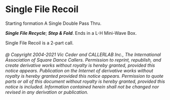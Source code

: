 
# Single File Recoil

Starting formation A Single Double Pass Thru.

***Single File Recycle***;
***Step & Fold***.
Ends in a L-H Mini-Wave Box.

Single File Recoil is a 2-part call.

###### @ Copyright 2004-2021 Vic Ceder and CALLERLAB Inc., The International Association of Square Dance Callers. Permission to reprint, republish, and create derivative works without royalty is hereby granted, provided this notice appears. Publication on the Internet of derivative works without royalty is hereby granted provided this notice appears. Permission to quote parts or all of this document without royalty is hereby granted, provided this notice is included. Information contained herein shall not be changed nor revised in any derivation or publication.
